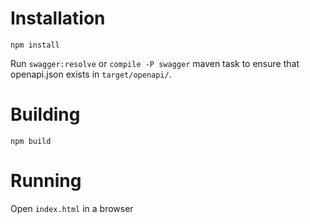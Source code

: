 # Installation

`npm install`

Run `swagger:resolve` or `compile -P swagger` maven task to ensure that openapi.json exists in `target/openapi/`.

# Building

`npm build`

# Running

Open `index.html` in a browser